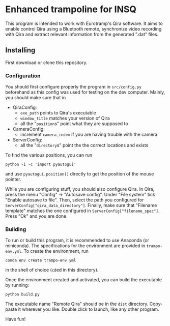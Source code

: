 # Enhanced trampoline for INSQ

This program is intended to work with Eurotramp's Qira software. It aims to
enable control Qira using a Bluetooth remote, synchronize video recording with
Qira and extract relevant information from the generated ".dat" files.

## Installing

First download or clone this repository.

### Configuration

You should first configure properly the program in `src/config.py`
beforehand as this config was used for testing on the dev computer.
Mainly, you should make sure that in

* QiraConfig:
   * `exe_path` points to Qira's executable
   * `window_title` matches your version of Qira
   * all the "`position`s" point what they are supposed to
* CameraConfig:
   * increment `camera_index` if you are having trouble with the camera
* ServerConfig:
   * all the "`directory`s" point the the correct locations and exists

To find the various positions, you can run
```
python -i -c 'import pyautogui'
```
and use `pyautogui.position()` directly to get the position of the mouse pointer.

While you are configuring stuff, you should also configure Qira. In Qira, press
the menu "Config" -> "Autosave config". Under "File system" tick
"Enable autosave to file". Then, select the path you configured for
`ServerConfig["qira_data_directory"]`. Finally, make sure that
"Filename template" matches the one configured in `ServerConfig["filename_spec"]`.
Press "Ok" and you are done.

### Building

To run or build this program, it is recommended to use Anaconda (or miniconda).
The specifications for the environment are provided in `trampo-env.yml`.
To create the environment, run
```
conda env create trampo-env.yml
```
in the shell of choice (`cd`ed in this directory).

Once the environment created and activated, you can build the executable by
running:
```
python build.py
```
The executable name "Remote Qira" should be in the `dist` directory.
Copy-paste it wherever you like. Double click to launch, like any other program.

Have fun!


